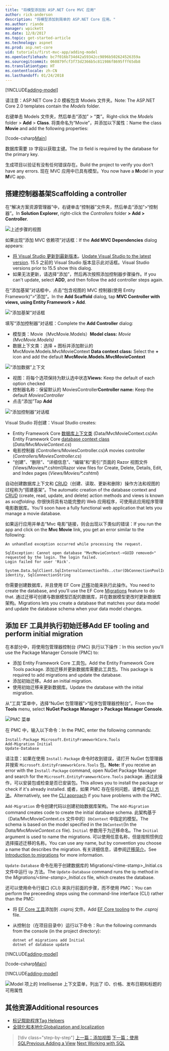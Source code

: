 ```yaml
---
title: "将模型添加到 ASP.NET Core MVC 应用"
author: rick-anderson
description: "将模型添加到简单的 ASP.NET Core 应用。"
ms.author: riande
manager: wpickett
ms.date: 12/8/2017
ms.topic: get-started-article
ms.technology: aspnet
ms.prod: asp.net-core
uid: tutorials/first-mvc-app/adding-model
ms.openlocfilehash: bc7f016b734d42a59342cc9896b502624526359a
ms.sourcegitcommit: 060879fcf3f73d2366b5c811986f8695fff65db8
ms.translationtype: HT
ms.contentlocale: zh-CN
ms.lasthandoff: 01/24/2018
---
```

[!INCLUDE[adding-model](../../includes/mvc-intro/adding-model1.md)]

<span data-ttu-id="9d09c-103">请注意：ASP.NET Core 2.0 模板包含 Models 文件夹。</span><span class="sxs-lookup"><span data-stu-id="9d09c-103">Note: The ASP.NET Core 2.0 templates contain the *Models* folder.</span></span>

<span data-ttu-id="9d09c-104">右键单击 Models 文件夹，然后单击“添加” > “类”。</span><span class="sxs-lookup"><span data-stu-id="9d09c-104">Right-click the *Models* folder > **Add** > **Class**.</span></span> <span data-ttu-id="9d09c-105">将类命名为“Movie”，并添加以下属性：</span><span class="sxs-lookup"><span data-stu-id="9d09c-105">Name the class **Movie** and add the following properties:</span></span>

[!code-csharp[Main](../../tutorials/first-mvc-app/start-mvc/sample/MvcMovie/Models/MovieNoEF.cs?name=snippet_1)]

<span data-ttu-id="9d09c-106">数据库需要 `ID` 字段以获取主键。</span><span class="sxs-lookup"><span data-stu-id="9d09c-106">The `ID` field is required by the database for the primary key.</span></span> 

<span data-ttu-id="9d09c-107">生成项目以验证有没有任何错误存在。</span><span class="sxs-lookup"><span data-stu-id="9d09c-107">Build the project to verify you don't have any errors.</span></span> <span data-ttu-id="9d09c-108">现在 MVC 应用中已具有模型。</span><span class="sxs-lookup"><span data-stu-id="9d09c-108">You now have a **M**odel in your **M**VC app.</span></span>

## <a name="scaffolding-a-controller"></a><span data-ttu-id="9d09c-109">搭建控制器基架</span><span class="sxs-lookup"><span data-stu-id="9d09c-109">Scaffolding a controller</span></span>

<span data-ttu-id="9d09c-110">在“解决方案资源管理器”中，右键单击“控制器”文件夹，然后单击“添加”>“控制器”。</span><span class="sxs-lookup"><span data-stu-id="9d09c-110">In **Solution Explorer**, right-click the *Controllers* folder **> Add > Controller**.</span></span>

![上述步骤的视图](adding-model/_static/add_controller.png)

<span data-ttu-id="9d09c-112">如果出现“添加 MVC 依赖项”对话框：</span><span class="sxs-lookup"><span data-stu-id="9d09c-112">If the **Add MVC Dependencies** dialog appears:</span></span>

* <span data-ttu-id="9d09c-113">[将 Visual Studio 更新到最新版本](https://www.visualstudio.com/downloads/)。</span><span class="sxs-lookup"><span data-stu-id="9d09c-113">[Update Visual Studio to the latest version](https://www.visualstudio.com/downloads/).</span></span> <span data-ttu-id="9d09c-114">15.5 之前的 Visual Studio 版本显示此对话框。</span><span class="sxs-lookup"><span data-stu-id="9d09c-114">Visual Studio versions prior to 15.5 show this dialog.</span></span>
* <span data-ttu-id="9d09c-115">如果无法更新，请选择“添加”，然后再次按照添加控制器步骤操作。</span><span class="sxs-lookup"><span data-stu-id="9d09c-115">If you can't update, select **ADD**, and then follow the add controller steps again.</span></span>

<span data-ttu-id="9d09c-116">在“添加基架”对话框中，点击“包含视图的 MVC 控制器(使用 Entity Framework)”>“添加”。</span><span class="sxs-lookup"><span data-stu-id="9d09c-116">In the **Add Scaffold** dialog, tap **MVC Controller with views, using Entity Framework > Add**.</span></span>

![“添加基架”对话框](adding-model/_static/add_scaffold2.png)

<span data-ttu-id="9d09c-118">填写“添加控制器”对话框：</span><span class="sxs-lookup"><span data-stu-id="9d09c-118">Complete the **Add Controller** dialog:</span></span>

* <span data-ttu-id="9d09c-119">模型类：Movie（MvcMovie.Models）</span><span class="sxs-lookup"><span data-stu-id="9d09c-119">**Model class:** *Movie (MvcMovie.Models)*</span></span>
* <span data-ttu-id="9d09c-120">数据上下文类：选择 + 图标并添加默认的 MvcMovie.Models.MvcMovieContext </span><span class="sxs-lookup"><span data-stu-id="9d09c-120">**Data context class:** Select the **+** icon and add the default **MvcMovie.Models.MvcMovieContext**</span></span>

![“添加数据”上下文](adding-model/_static/dc.png)

* <span data-ttu-id="9d09c-122">视图：将每个选项保持为默认选中状态</span><span class="sxs-lookup"><span data-stu-id="9d09c-122">**Views:** Keep the default of each option checked</span></span>
* <span data-ttu-id="9d09c-123">控制器名称：保留默认的 MoviesController</span><span class="sxs-lookup"><span data-stu-id="9d09c-123">**Controller name:** Keep the default *MoviesController*</span></span>
* <span data-ttu-id="9d09c-124">点击“添加”</span><span class="sxs-lookup"><span data-stu-id="9d09c-124">Tap **Add**</span></span>

![“添加控制器”对话框](adding-model/_static/add_controller2.png)

<span data-ttu-id="9d09c-126">Visual Studio 将创建：</span><span class="sxs-lookup"><span data-stu-id="9d09c-126">Visual Studio creates:</span></span>

* <span data-ttu-id="9d09c-127">Entity Framework Core [数据库上下文类](xref:data/ef-mvc/intro#create-the-database-context) (Data/MvcMovieContext.cs)</span><span class="sxs-lookup"><span data-stu-id="9d09c-127">An Entity Framework Core [database context class](xref:data/ef-mvc/intro#create-the-database-context) (*Data/MvcMovieContext.cs*)</span></span>
* <span data-ttu-id="9d09c-128">电影控制器 (Controllers/MoviesController.cs)</span><span class="sxs-lookup"><span data-stu-id="9d09c-128">A movies controller (*Controllers/MoviesController.cs*)</span></span>
* <span data-ttu-id="9d09c-129">“创建”、“删除”、“详细信息”、“编辑”和“索引”页面的 Razor 视图文件 (Views/Movies/&ast;.cshtml)</span><span class="sxs-lookup"><span data-stu-id="9d09c-129">Razor view files for Create, Delete, Details, Edit, and Index pages (*Views/Movies/&ast;.cshtml*)</span></span>

<span data-ttu-id="9d09c-130">自动创建数据库上下文和 [CRUD](https://wikipedia.org/wiki/Create,_read,_update_and_delete)（创建、读取、更新和删除）操作方法和视图的过程称为“搭建基架”。</span><span class="sxs-lookup"><span data-stu-id="9d09c-130">The automatic creation of the database context and [CRUD](https://wikipedia.org/wiki/Create,_read,_update_and_delete) (create, read, update, and delete) action methods and views is known as *scaffolding*.</span></span> <span data-ttu-id="9d09c-131">你很快将具有功能完整的 Web 应用程序，可使用此应用程序管理电影数据库。</span><span class="sxs-lookup"><span data-stu-id="9d09c-131">You'll soon have a fully functional web application that lets you manage a movie database.</span></span>

<span data-ttu-id="9d09c-132">如果运行应用并单击“Mvc 电影”链接，则会出现以下类似的错误：</span><span class="sxs-lookup"><span data-stu-id="9d09c-132">If you run the app and click on the **Mvc Movie** link, you get an error similar to the following:</span></span>

```
An unhandled exception occurred while processing the request.

SqlException: Cannot open database "MvcMovieContext-<GUID removed>" requested by the login. The login failed.
Login failed for user 'Rick'.

System.Data.SqlClient.SqlInternalConnectionTds..ctor(DbConnectionPoolIdentity identity, SqlConnectionString 
```

<span data-ttu-id="9d09c-133">你需要创建数据库，并且使用 EF Core [迁移](xref:data/ef-mvc/migrations)功能来执行此操作。</span><span class="sxs-lookup"><span data-stu-id="9d09c-133">You need to create the database, and you'll use the EF Core [Migrations](xref:data/ef-mvc/migrations) feature to do that.</span></span> <span data-ttu-id="9d09c-134">通过迁移可创建与数据模型匹配的数据库，并在数据模型更改时更新数据库架构。</span><span class="sxs-lookup"><span data-stu-id="9d09c-134">Migrations lets you create a database that matches your data model and update the database schema when your data model changes.</span></span>

## <a name="add-ef-tooling-and-perform-initial-migration"></a><span data-ttu-id="9d09c-135">添加 EF 工具并执行初始迁移</span><span class="sxs-lookup"><span data-stu-id="9d09c-135">Add EF tooling and perform initial migration</span></span>

<span data-ttu-id="9d09c-136">在本部分中，将使用包管理器控制台 (PMC) 执行以下操作：</span><span class="sxs-lookup"><span data-stu-id="9d09c-136">In this section you'll use the Package Manager Console (PMC) to:</span></span>

* <span data-ttu-id="9d09c-137">添加 Entity Framework Core 工具包。</span><span class="sxs-lookup"><span data-stu-id="9d09c-137">Add the Entity Framework Core Tools package.</span></span> <span data-ttu-id="9d09c-138">添加迁移并更新数据库需要此工具包。</span><span class="sxs-lookup"><span data-stu-id="9d09c-138">This package is required to add migrations and update the database.</span></span>
* <span data-ttu-id="9d09c-139">添加初始迁移。</span><span class="sxs-lookup"><span data-stu-id="9d09c-139">Add an initial migration.</span></span>
* <span data-ttu-id="9d09c-140">使用初始迁移来更新数据库。</span><span class="sxs-lookup"><span data-stu-id="9d09c-140">Update the database with the initial migration.</span></span>

<span data-ttu-id="9d09c-141">从“工具”菜单中，选择“NuGet 包管理器”>“程序包管理器控制台”。</span><span class="sxs-lookup"><span data-stu-id="9d09c-141">From the **Tools** menu, select **NuGet Package Manager > Package Manager Console**.</span></span>

<!-- following image shared with uid: tutorials/razor-pages/model -->
  ![PMC 菜单](adding-model/_static/pmc.png)

<span data-ttu-id="9d09c-143">在 PMC 中，输入以下命令：</span><span class="sxs-lookup"><span data-stu-id="9d09c-143">In the PMC, enter the following commands:</span></span>

``` PMC
Install-Package Microsoft.EntityFrameworkCore.Tools
Add-Migration Initial
Update-Database
```

<span data-ttu-id="9d09c-144">请注意：如果在使用 `Install-Package` 命令时收到错误，请打开 NuGet 包管理器并搜索 `Microsoft.EntityFrameworkCore.Tools` 包。</span><span class="sxs-lookup"><span data-stu-id="9d09c-144">**Note:** If you receive an error with the `Install-Package` command, open NuGet Package Manager and search for the `Microsoft.EntityFrameworkCore.Tools` package.</span></span> <span data-ttu-id="9d09c-145">通过此操作，可以安装包或检查是否已安装包。</span><span class="sxs-lookup"><span data-stu-id="9d09c-145">This allows you to install the package or check if it's already installed.</span></span> <span data-ttu-id="9d09c-146">或者，如果 PMC 存在任何问题，请参阅 [CLI 方法](#cli)。</span><span class="sxs-lookup"><span data-stu-id="9d09c-146">Alternatively, see the [CLI approach](#cli) if you have problems with the PMC.</span></span>

<span data-ttu-id="9d09c-147">`Add-Migration` 命令创建代码以创建初始数据库架构。</span><span class="sxs-lookup"><span data-stu-id="9d09c-147">The `Add-Migration` command creates code to create the initial database schema.</span></span> <span data-ttu-id="9d09c-148">此架构基于（Data/MvcMovieContext.cs 文件中的）`DbContext` 中指定的模型。</span><span class="sxs-lookup"><span data-stu-id="9d09c-148">The schema is based on the model specified in the `DbContext`(In the *Data/MvcMovieContext.cs* file).</span></span> <span data-ttu-id="9d09c-149">`Initial` 参数用于为迁移命名。</span><span class="sxs-lookup"><span data-stu-id="9d09c-149">The `Initial` argument is used to name the migrations.</span></span> <span data-ttu-id="9d09c-150">可以使用任意名称，但是按照惯例应选择描述迁移的名称。</span><span class="sxs-lookup"><span data-stu-id="9d09c-150">You can use any name, but by convention you choose a name that describes the migration.</span></span> <span data-ttu-id="9d09c-151">有关详细信息，请参阅[迁移简介](xref:data/ef-mvc/migrations#introduction-to-migrations)。</span><span class="sxs-lookup"><span data-stu-id="9d09c-151">See [Introduction to migrations](xref:data/ef-mvc/migrations#introduction-to-migrations) for more information.</span></span>

<span data-ttu-id="9d09c-152">`Update-Database` 命令在用于创建数据库的 Migrations/\<time-stamp>_Initial.cs 文件中运行 `Up` 方法。</span><span class="sxs-lookup"><span data-stu-id="9d09c-152">The `Update-Database` command runs the `Up` method in the *Migrations/\<time-stamp>_Initial.cs* file, which creates the database.</span></span>

<a name="cli"></a> <span data-ttu-id="9d09c-153">还可以使用命令行接口 (CLI) 来执行前面的步骤，而不使用 PMC：</span><span class="sxs-lookup"><span data-stu-id="9d09c-153">You can perform the preceeding steps using the command-line interface (CLI) rather than the PMC:</span></span>

* <span data-ttu-id="9d09c-154">将 [EF Core 工具](xref:data/ef-mvc/migrations#entity-framework-core-nuget-packages-for-migrations)添加到 .csproj 文件。</span><span class="sxs-lookup"><span data-stu-id="9d09c-154">Add [EF Core tooling](xref:data/ef-mvc/migrations#entity-framework-core-nuget-packages-for-migrations) to the *.csproj* file.</span></span>
* <span data-ttu-id="9d09c-155">从控制台（在项目目录中）运行以下命令：</span><span class="sxs-lookup"><span data-stu-id="9d09c-155">Run the following commands from the console (in the project directory):</span></span>

  ```console
  dotnet ef migrations add Initial
  dotnet ef database update
  ```     
  

[!INCLUDE[adding-model](../../includes/mvc-intro/adding-model3.md)]

[!code-csharp[Main](../../tutorials/first-mvc-app/start-mvc/sample/MvcMovie/Startup.cs?name=ConfigureServices&highlight=6-7)]

[!INCLUDE[adding-model](../../includes/mvc-intro/adding-model4.md)]

![Model 项上的 Intellisense 上下文菜单，列出了 ID、价格、发布日期和标题的可用属性](adding-model/_static/ints.png)

## <a name="additional-resources"></a><span data-ttu-id="9d09c-157">其他资源</span><span class="sxs-lookup"><span data-stu-id="9d09c-157">Additional resources</span></span>

* [<span data-ttu-id="9d09c-158">标记帮助程序</span><span class="sxs-lookup"><span data-stu-id="9d09c-158">Tag Helpers</span></span>](xref:mvc/views/tag-helpers/intro)
* [<span data-ttu-id="9d09c-159">全球化和本地化</span><span class="sxs-lookup"><span data-stu-id="9d09c-159">Globalization and localization</span></span>](xref:fundamentals/localization)

>[!div class="step-by-step"]
<span data-ttu-id="9d09c-160">[上一篇：添加视图](adding-view.md)
[下一篇：使用 SQL](working-with-sql.md)</span><span class="sxs-lookup"><span data-stu-id="9d09c-160">[Previous Adding a View](adding-view.md)
[Next Working with SQL](working-with-sql.md)</span></span>  
